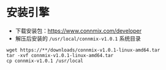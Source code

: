 # 安装引擎

- 下载安装包：https://www.connmix.com/developer
- 解压后安装的 `/usr/local/connmix-v1.0.1` 系统目录

```
wget https://**/downloads/connmix-v1.0.1-linux-amd64.tar
tar -xvf connmix-v1.0.1-linux-amd64.tar
cp connmix-v1.0.1 /usr/local
```
